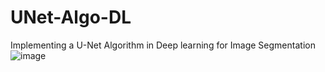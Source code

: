 # UNet-Algo-DL
Implementing a U-Net Algorithm in Deep learning for Image Segmentation
![image](https://github.com/Avaneesh-ketan/UNet-Algo-DL/assets/88699444/a7d01345-d227-404f-98c0-4e6992c112c1)
